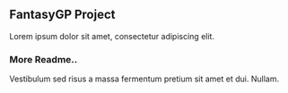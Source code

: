 ## FantasyGP Project

Lorem ipsum dolor sit amet, consectetur adipiscing elit.

### More Readme..

Vestibulum sed risus a massa fermentum pretium sit amet et dui. Nullam.
